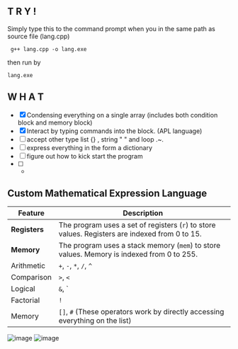 ## T R Y !
Simply type this to the command prompt when you in the same path as source file (lang.cpp)
```
 g++ lang.cpp -o lang.exe
```
then run by 
```
lang.exe
```
## W H A T
* [X] Condensing everything on a single array (includes both condition block and memory block)
* [X] Interact by typing commands into the block. (APL language)
* [ ] accept other type list {} , string " " and loop .~.
* [ ] express everything in the form a dictionary
* [ ] figure out how to kick start the program
* [ ] +

## Custom Mathematical Expression Language
| Feature       | Description                                                                 |
|---------------|-----------------------------------------------------------------------------|
| **Registers** | The program uses a set of registers (`r`) to store values. Registers are indexed from 0 to 15. |
| **Memory**    | The program uses a stack memory (`mem`) to store values. Memory is indexed from 0 to 255. |
| Arithmetic    | `+`, `-`, `*`, `/`, `^`                                                     |
| Comparison    | `>`, `<`                                                                    |
| Logical       | `&`, `|`                                                                    |
| Factorial     | `!`                                                                         |
| Memory        | `[]`, `#` (These operators work by directly accessing everything on the list) |

![image](https://github.com/user-attachments/assets/5b56553f-be40-423e-ac50-0260b1c2d161)
![image](https://github.com/user-attachments/assets/9fc56c2a-9947-4ed6-900a-c03a35b8e91a)
